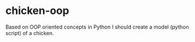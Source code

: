 # chicken-oop
Based on OOP oriented concepts in Python I should create a model (python script) of a chicken.
